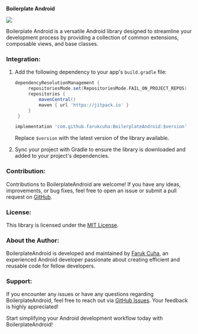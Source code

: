 **Boilerplate Android**

[![](https://jitpack.io/v/farukcuha/BoilerplateAndroid.svg)](https://jitpack.io/#farukcuha/BoilerplateAndroid)

Boilerplate Android is a versatile Android library designed to streamline your development process by providing a collection of common extensions, composable views, and base classes.

### Integration:

1. Add the following dependency to your app's `build.gradle` file:

   ```gradle
   dependencyResolutionManagement {
		repositoriesMode.set(RepositoriesMode.FAIL_ON_PROJECT_REPOS)
		repositories {
			mavenCentral()
			maven { url 'https://jitpack.io' }
		}
	}
   ```

   ```gradle
   implementation 'com.github.farukcuha:BoilerplateAndroid:$version'
   ```

   Replace `$version` with the latest version of the library available.

3. Sync your project with Gradle to ensure the library is downloaded and added to your project's dependencies.

### Contribution:

Contributions to BoilerplateAndroid are welcome! If you have any ideas, improvements, or bug fixes, feel free to open an issue or submit a pull request on [GitHub](https://github.com/farukcuha/BoilerplateAndroid).

### License:

This library is licensed under the [MIT License](LICENSE).

### About the Author:

BoilerplateAndroid is developed and maintained by [Faruk Cuha](https://github.com/farukcuha), an experienced Android developer passionate about creating efficient and reusable code for fellow developers.

### Support:

If you encounter any issues or have any questions regarding BoilerplateAndroid, feel free to reach out via [GitHub Issues](https://github.com/farukcuha/BoilerplateAndroid/issues). Your feedback is highly appreciated!

Start simplifying your Android development workflow today with BoilerplateAndroid!
